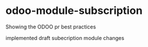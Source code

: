 # odoo-module-subscription
Showing the ODOO pr best practices

implemented draft subecription module changes
